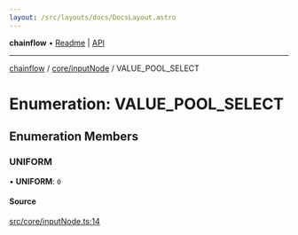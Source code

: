 ```yaml
---
layout: /src/layouts/docs/DocsLayout.astro
---
```


**chainflow** • [Readme](/docs/README) \| [API](/docs/modules)

***

[chainflow](/docs/README) / [core/inputNode](/docs/core/inputNode/README) / VALUE\_POOL\_SELECT

# Enumeration: VALUE\_POOL\_SELECT

## Enumeration Members

### UNIFORM

• **UNIFORM**: `0`

#### Source

[src/core/inputNode.ts:14](https://github.com/edwinlzs/chainflow/blob/99ff659/src/core/inputNode.ts#L14)
